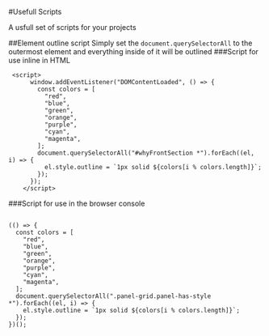 #Usefull Scripts

A usfull set of scripts for your projects

##Element outline script
Simply set the `document.querySelectorAll` to the outermost element and everything inside of it will be outlined 
###Script for use inline in HTML
```
 <script>
      window.addEventListener("DOMContentLoaded", () => {
        const colors = [
          "red",
          "blue",
          "green",
          "orange",
          "purple",
          "cyan",
          "magenta",
        ];
        document.querySelectorAll("#whyFrontSection *").forEach((el, i) => {
          el.style.outline = `1px solid ${colors[i % colors.length]}`;
        });
      });
    </script>
```

###Script for use in the browser console
```

(() => {
  const colors = [
    "red",
    "blue",
    "green",
    "orange",
    "purple",
    "cyan",
    "magenta",
  ];
  document.querySelectorAll(".panel-grid.panel-has-style *").forEach((el, i) => {
    el.style.outline = `1px solid ${colors[i % colors.length]}`;
  });
})();
```
